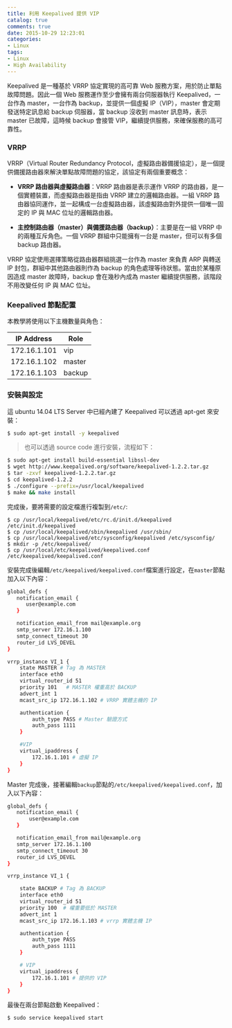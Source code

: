 ```yaml
---
title: 利用 Keepalived 提供 VIP
catalog: true
comments: true
date: 2015-10-29 12:23:01
categories:
- Linux
tags:
- Linux
- High Availability
---
```

Keepalived 是一種基於 VRRP 協定實現的高可靠 Web 服務方案，用於防止單點故障問題。因此一個 Web 服務運作至少會擁有兩台伺服器執行 Keepalived，一台作為 master，一台作為 backup，並提供一個虛擬 IP（VIP），master 會定期發送特定訊息給 backup 伺服器，當 backup 沒收到 master 訊息時，表示 master 已故障，這時候 backup 會接管 VIP，繼續提供服務，來確保服務的高可靠性。

<!--more-->

### VRRP
VRRP（Virtual Router Redundancy Protocol，虛擬路由器備援協定），是一個提供備援路由器來解決單點故障問題的協定，該協定有兩個重要概念：
* **VRRP 路由器與虛擬路由器**：VRRP 路由器是表示運作 VRRP 的路由器，是一個實體裝置，而虛擬路由器是指由 VRRP 建立的邏輯路由器。一組 VRRP 路由器協同運作，並一起構成一台虛擬路由器，該虛擬路由對外提供一個唯一固定的 IP 與 MAC 位址的邏輯路由器。

* **主控制路由器（master）與備援路由器（backup）**：主要是在一組 VRRP 中的兩種互斥角色。一個 VRRP 群組中只能擁有一台是 master，但可以有多個 backup 路由器。

VRRP 協定使用選擇策略從路由器群組挑選一台作為 master 來負責 ARP 與轉送 IP 封包，群組中其他路由器則作為 backup 的角色處理等待狀態。當由於某種原因造成 master 故障時，backup 會在幾秒內成為 master 繼續提供服務，該階段不用改變任何 IP 與 MAC 位址。

### Keepalived 節點配置
本教學將使用以下主機數量與角色：

|  IP Address  |   Role   |
|--------------|----------|
| 172.16.1.101 |   vip    |
| 172.16.1.102 |  master  |
| 172.16.1.103 |  backup  |

### 安裝與設定
這 ubuntu 14.04 LTS Server 中已經內建了 Keepalived 可以透過 apt-get 來安裝：
```sh
$ sudo apt-get install -y keepalived
```

> 也可以透過 source code 進行安裝，流程如下：
```sh
$ sudo apt-get install build-essential libssl-dev
$ wget http://www.keepalived.org/software/keepalived-1.2.2.tar.gz
$ tar -zxvf keepalived-1.2.2.tar.gz
$ cd keepalived-1.2.2
$ ./configure --prefix=/usr/local/keepalived
$ make && make install
```

完成後，要將需要的設定檔進行複製到`/etc/`:
```
$ cp /usr/local/keepalived/etc/rc.d/init.d/keepalived /etc/init.d/keepalived
$ cp /usr/local/keepalived/sbin/keepalived /usr/sbin/
$ cp /usr/local/keepalived/etc/sysconfig/keepalived /etc/sysconfig/
$ mkdir -p /etc/keepalived/
$ cp /usr/local/etc/keepalived/keepalived.conf /etc/keepalived/keepalived.conf
```

安裝完成後編輯`/etc/keepalived/keepalived.conf`檔案進行設定，在`master`節點加入以下內容：
```sh
global_defs {
   notification_email {
      user@example.com
   }

   notification_email_from mail@example.org
   smtp_server 172.16.1.100
   smtp_connect_timeout 30
   router_id LVS_DEVEL
}

vrrp_instance VI_1 {
    state MASTER # Tag 為 MASTER
    interface eth0
    virtual_router_id 51
    priority 101   # MASTER 權重高於 BACKUP
    advert_int 1
    mcast_src_ip 172.16.1.102 # VRRP 實體主機的 IP

    authentication {
        auth_type PASS # Master 驗證方式
        auth_pass 1111
    }

    #VIP
    virtual_ipaddress {
        172.16.1.101 # 虛擬 IP
    }
}
```

Master 完成後，接著編輯`backup`節點的`/etc/keepalived/keepalived.conf`，加入以下內容：
```sh
global_defs {
   notification_email {
       user@example.com
   }

   notification_email_from mail@example.org
   smtp_server 172.16.1.100
   smtp_connect_timeout 30
   router_id LVS_DEVEL
}

vrrp_instance VI_1 {

    state BACKUP # Tag 為 BACKUP
    interface eth0
    virtual_router_id 51
    priority 100  # 權重要低於 MASTER
    advert_int 1
    mcast_src_ip 172.16.1.103 # vrrp 實體主機 IP

    authentication {
        auth_type PASS
        auth_pass 1111
    }

    # VIP
    virtual_ipaddress {
        172.16.1.101 # 提供的 VIP
    }
}
```

最後在兩台節點啟動 Keepalived：
```sh
$ sudo service keepalived start
```
